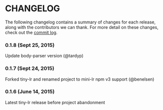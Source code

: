 # CHANGELOG

The following changelog contains a summary of changes for each release, along with the contributors we can thank. 
For more detail on these changes, check out the [commit log](https://github.com/elwayman02/mini-lr/commits/master).

### 0.1.8 (Sept 25, 2015)

Update body-parser version (@tardyp)

### 0.1.7 (Sept 24, 2015)

Forked tiny-lr and renamed project to mini-lr
npm v3 support (@benelsen)

### 0.1.6 (June 14, 2015)

Latest tiny-lr release before project abandonment